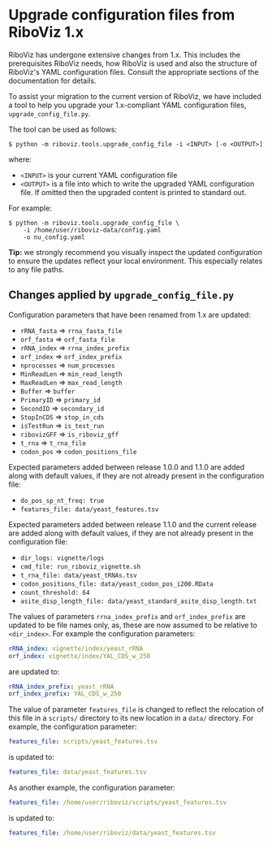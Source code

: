 # Upgrade configuration files from RiboViz 1.x

RiboViz has undergone extensive changes from 1.x. This includes the prerequisites RiboViz needs, how RiboViz is used and also the structure of RiboViz's YAML configuration files. Consult the appropriate sections of the documentation for details.

To assist your migration to the current version of RiboViz, we have included a tool to help you upgrade your 1.x-compliant YAML configuration files, `upgrade_config_file.py`.

The tool can be used as follows:

```console
$ python -m riboviz.tools.upgrade_config_file -i <INPUT> [-o <OUTPUT>]
```

where:

* `<INPUT>` is your current YAML configuration file
* `<OUTPUT>` is a file into which to write the upgraded YAML configuration file. If omitted then the upgraded content is printed to standard out.

For example:

```console
$ python -m riboviz.tools.upgrade_config_file \
    -i /home/user/riboviz-data/config.yaml
    -o nu_config.yaml 
```

**Tip:** we strongly recommend you visually inspect the updated configuration to ensure the updates reflect your local environment. This especially relates to any file paths.

## Changes applied by `upgrade_config_file.py`

Configuration parameters that have been renamed from 1.x are updated:

* `rRNA_fasta` => `rrna_fasta_file`
* `orf_fasta` => `orf_fasta_file`
* `rRNA_index` => `rrna_index_prefix`
* `orf_index` => `orf_index_prefix`
* `nprocesses` => `num_processes`
* `MinReadLen` => `min_read_length`
* `MaxReadLen` => `max_read_length`
* `Buffer` => `buffer`
* `PrimaryID` => `primary_id`
* `SecondID` => `secondary_id`
* `StopInCDS` => `stop_in_cds`
* `isTestRun` => `is_test_run`
* `ribovizGFF` => `is_riboviz_gff`
* `t_rna` => `t_rna_file`
* `codon_pos` => `codon_positions_file`

Expected parameters added between release 1.0.0 and 1.1.0 are added along with default values, if they are not already present in the configuration file:

* `do_pos_sp_nt_freq: true`
* `features_file: data/yeast_features.tsv`

Expected parameters added between release 1.1.0 and the current release are added along with default values, if they are not already present in the configuration file:

* `dir_logs: vignette/logs`
* `cmd_file: run_riboviz_vignette.sh`
* `t_rna_file: data/yeast_tRNAs.tsv`
* `codon_positions_file: data/yeast_codon_pos_i200.RData`
* `count_threshold: 64`
* `asite_disp_length_file: data/yeast_standard_asite_disp_length.txt`

The values of parameters `rrna_index_prefix` and `orf_index_prefix` are updated to be file names only, as, these are now assumed to be relative to `<dir_index>`. For example the configuration parameters:

```yaml
rRNA_index: vignette/index/yeast_rRNA
orf_index: vignette/index/YAL_CDS_w_250
```

are updated to:

```yaml
rRNA_index_prefix: yeast_rRNA
orf_index_prefix: YAL_CDS_w_250
```

The value of parameter `features_file` is changed to reflect the relocation of this file in a `scripts/` directory to its new location in a `data/` directory. For example, the configuration parameter:

```yaml
features_file: scripts/yeast_features.tsv
```

is updated to:

```yaml
features_file: data/yeast_features.tsv
```

As another example, the configuration parameter:

```yaml
features_file: /home/user/riboviz/scripts/yeast_features.tsv
```

is updated to:

```yaml
features_file: /home/user/riboviz/data/yeast_features.tsv
```
